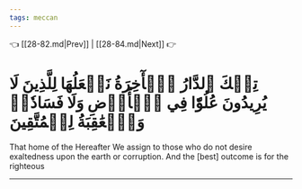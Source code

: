 ```yaml
---
tags: meccan
---
```


👈 [[28-82.md|Prev]] | [[28-84.md|Next]] 👉

# تِلۡكَ ٱلدَّارُ ٱلۡأٓخِرَةُ نَجۡعَلُهَا لِلَّذِينَ لَا يُرِيدُونَ عُلُوّٗا فِي ٱلۡأَرۡضِ وَلَا فَسَادٗاۚ وَٱلۡعَٰقِبَةُ لِلۡمُتَّقِينَ

That home of the Hereafter We assign to those who do not desire exaltedness upon the earth or corruption. And the [best] outcome is for the righteous

---

